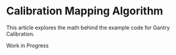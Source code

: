 # Calibration Mapping Algorithm
This article explores the math behind the example code for Gantry Calibration.

Work in Progress

